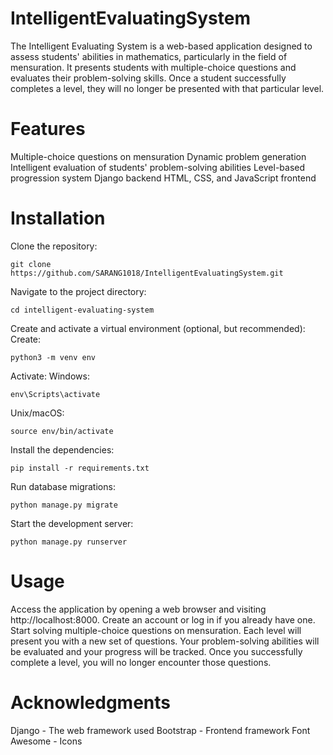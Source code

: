 # IntelligentEvaluatingSystem
The Intelligent Evaluating System is a web-based application designed to assess students' abilities in mathematics, particularly in the field of mensuration. It presents students with multiple-choice questions and evaluates their problem-solving skills. Once a student successfully completes a level, they will no longer be presented with that particular level.

# Features
Multiple-choice questions on mensuration
Dynamic problem generation
Intelligent evaluation of students' problem-solving abilities
Level-based progression system
Django backend
HTML, CSS, and JavaScript frontend

# Installation
Clone the repository: 
```
git clone https://github.com/SARANG1018/IntelligentEvaluatingSystem.git
```
Navigate to the project directory: 
```
cd intelligent-evaluating-system
```
Create and activate a virtual environment (optional, but recommended):
Create: 
```
python3 -m venv env
```

Activate:
Windows:
```
env\Scripts\activate
```

Unix/macOS: 
```
source env/bin/activate
```
Install the dependencies: 
```
pip install -r requirements.txt
```
Run database migrations:
```
python manage.py migrate
```

Start the development server: 
```
python manage.py runserver
```

# Usage
Access the application by opening a web browser and visiting http://localhost:8000.
Create an account or log in if you already have one.
Start solving multiple-choice questions on mensuration.
Each level will present you with a new set of questions.
Your problem-solving abilities will be evaluated and your progress will be tracked.
Once you successfully complete a level, you will no longer encounter those questions.

# Acknowledgments
Django - The web framework used
Bootstrap - Frontend framework
Font Awesome - Icons
